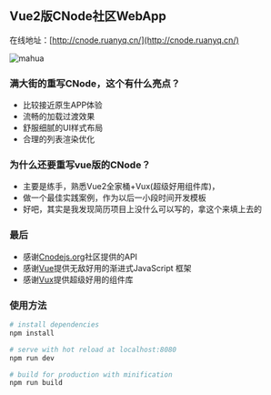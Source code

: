 ## Vue2版CNode社区WebApp

在线地址：[http://cnode.ruanyq.cn/](http://cnode.ruanyq.cn/)

![mahua](http://cnode.ruanyq.cn/static/images/qrcode.png)

### 满大街的重写CNode，这个有什么亮点？

- 比较接近原生APP体验
- 流畅的加载过渡效果
- 舒服细腻的UI样式布局
- 合理的列表渲染优化

### 为什么还要重写vue版的CNode？

- 主要是练手，熟悉Vue2全家桶+Vux(超级好用组件库)，
- 做一个最佳实践案例，作为以后一小段时间开发模板
- 好吧，其实是我发现简历项目上没什么可以写的，拿这个来填上去的

### 最后
- 感谢[Cnodejs.org](https://cnodejs.org/)社区提供的API
- 感谢[Vue](https://github.com/vuejs/vue)提供无敌好用的渐进式JavaScript 框架
- 感谢[Vux](https://cnodejs.org/)提供超级好用的组件库

### 使用方法
``` bash
# install dependencies
npm install

# serve with hot reload at localhost:8080
npm run dev

# build for production with minification
npm run build
```

